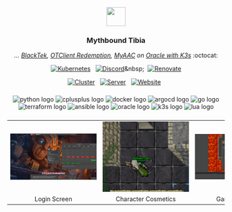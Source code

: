 <div align="center">

<img src="https://github.com/mehah/otclient/blob/main/data/images/clienticon.png?raw=true" align="center" width="44px" height="44px"/>

### Mythbound Tibia

_... [BlackTek](https://github.com/tibia-oce/server), [OTClient Redemption](https://github.com/tibia-oce/otclient), [MyAAC](https://github.com/tibia-oce/website) on [Oracle with K3s](https://github.com/tibia-oce/oci)_ :octocat:

</div>

<div align="center">

[![Kubernetes](https://img.shields.io/static/v1?label=K3s&message=v1.30.2&color=blue&style=for-the-badge&logo=kubernetes&logoColor=white)](https://k3s.io/)&nbsp;&nbsp;
[![Discord](https://img.shields.io/discord/1283279739775352896?style=for-the-badge&label&logo=discord&logoColor=white&color=blue)]([https://discord.gg/1283279739775352896](https://discord.gg/Erhz4GmDMd))&nbsp;&nbsp;
[![Renovate](https://img.shields.io/github/actions/workflow/status/tibia-oce/oci/renovate.yml?branch=master&label=&logo=renovatebot&style=for-the-badge&color=blue)](https://github.com/tibia-oce/infrastructure/actions/workflows/renovate.yml)

</div>

<div align="center">

[![Cluster](https://img.shields.io/static/v1?label=Cluster&message=Online&color=brightgreen&style=for-the-badge&logo=v&logoColor=white)](https://status.mythbound.dev/)&nbsp;&nbsp;
[![Server](https://img.shields.io/static/v1?label=Server&message=Online&color=brightgreen&style=for-the-badge&logo=v&logoColor=white)](https://status.mythbound.dev/endpoints/tibia_tibia-server)&nbsp;&nbsp;
[![Website](https://img.shields.io/static/v1?label=Website&message=Online&color=brightgreen&style=for-the-badge&logo=statuspage&logoColor=white)](https://myaac.mythbound.dev/)&nbsp;&nbsp;

</div>


###

<div align="center">
  <img src="https://cdn.jsdelivr.net/gh/devicons/devicon/icons/python/python-original.svg" height="40" width="52" alt="python logo"  />
  <img src="https://cdn.jsdelivr.net/gh/devicons/devicon/icons/cplusplus/cplusplus-plain.svg" height="40" width="52" alt="cplusplus logo"  />
  <img src="https://cdn.jsdelivr.net/gh/devicons/devicon/icons/docker/docker-plain-wordmark.svg" height="40" width="52" alt="docker logo"  />
  <img src="https://cdn.jsdelivr.net/gh/devicons/devicon/icons/argocd/argocd-original.svg" height="40" width="52" alt="argocd logo"  />
  <img src="https://cdn.jsdelivr.net/gh/devicons/devicon/icons/go/go-original.svg" height="40" width="52" alt="go logo"  />
  <img src="https://cdn.jsdelivr.net/gh/devicons/devicon/icons/terraform/terraform-original.svg" height="40" width="52" alt="terraform logo"  />
  <img src="https://cdn.jsdelivr.net/gh/devicons/devicon/icons/ansible/ansible-original.svg" height="40" width="52" alt="ansible logo"  />
  <img src="https://cdn.jsdelivr.net/gh/devicons/devicon/icons/oracle/oracle-original.svg" height="40" width="52" alt="oracle logo"  />
  <img src="https://cdn.jsdelivr.net/gh/devicons/devicon/icons/k3s/k3s-original.svg" height="40" width="52" alt="k3s logo"  />
  <img src="https://cdn.jsdelivr.net/gh/devicons/devicon/icons/lua/lua-plain.svg" height="40" width="52" alt="lua logo"  />
</div>

###
<div align="center">
  
  <div style="text-align: center;">
    <table>
      <tr>
        <td>
          <img src="https://github.com/kokekanon/OTredemption-Picture-NODELETE/blob/main/Picture/Layout%2013/001_interface.png?raw=true" width="200" alt="Login Screen" style="max-width:200px;">
        </td>
        <td>
          <img src="https://github.com/kokekanon/OTredemption-Picture-NODELETE/blob/main/Picture/Attached%20Effect/Creature/001_Bone.gif?raw=true" width="200" alt="Character Attachments" style="max-width:200px;">
          </td>
        <td>
          <img src="https://github.com/kokekanon/OTredemption-Picture-NODELETE/blob/main/Picture/Layout%2013/002_ingame.png?raw=true" width="200" alt="Game Interface" style="max-width:200px;">
        </td>
      </tr>
      <tr>
        <td>Login Screen</td>
        <td>Character Cosmetics</td>
        <td>Game Interface</td>
      </tr>
    </table>
  </div>

</div>
